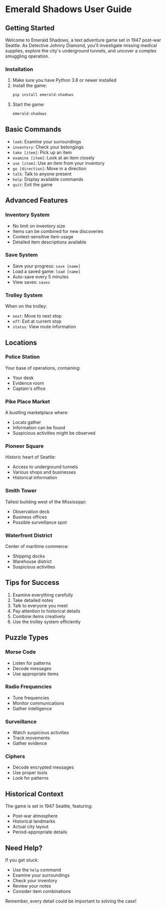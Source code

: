 # Emerald Shadows User Guide

## Getting Started

Welcome to Emerald Shadows, a text adventure game set in 1947 post-war Seattle. As Detective Johnny Diamond, you'll investigate missing medical supplies, explore the city's underground tunnels, and uncover a complex smuggling operation.

### Installation

1. Make sure you have Python 3.8 or newer installed
2. Install the game:
   ```bash
   pip install emerald-shadows
   ```
3. Start the game:
   ```bash
   emerald-shadows
   ```

## Basic Commands

- `look`: Examine your surroundings
- `inventory`: Check your belongings
- `take [item]`: Pick up an item
- `examine [item]`: Look at an item closely
- `use [item]`: Use an item from your inventory
- `go [direction]`: Move in a direction
- `talk`: Talk to anyone present
- `help`: Display available commands
- `quit`: Exit the game

## Advanced Features

### Inventory System
- No limit on inventory size
- Items can be combined for new discoveries
- Context-sensitive item usage
- Detailed item descriptions available

### Save System
- Save your progress: `save [name]`
- Load a saved game: `load [name]`
- Auto-save every 5 minutes
- View saves: `saves`

### Trolley System
When on the trolley:
- `next`: Move to next stop
- `off`: Exit at current stop
- `status`: View route information

## Locations

### Police Station
Your base of operations, containing:
- Your desk
- Evidence room
- Captain's office

### Pike Place Market
A bustling marketplace where:
- Locals gather
- Information can be found
- Suspicious activities might be observed

### Pioneer Square
Historic heart of Seattle:
- Access to underground tunnels
- Various shops and businesses
- Historical information

### Smith Tower
Tallest building west of the Mississippi:
- Observation deck
- Business offices
- Possible surveillance spot

### Waterfront District
Center of maritime commerce:
- Shipping docks
- Warehouse district
- Suspicious activities

## Tips for Success

1. Examine everything carefully
2. Take detailed notes
3. Talk to everyone you meet
4. Pay attention to historical details
5. Combine items creatively
6. Use the trolley system efficiently

## Puzzle Types

### Morse Code
- Listen for patterns
- Decode messages
- Use appropriate items

### Radio Frequencies
- Tune frequencies
- Monitor communications
- Gather intelligence

### Surveillance
- Watch suspicious activities
- Track movements
- Gather evidence

### Ciphers
- Decode encrypted messages
- Use proper tools
- Look for patterns

## Historical Context

The game is set in 1947 Seattle, featuring:
- Post-war atmosphere
- Historical landmarks
- Actual city layout
- Period-appropriate details

## Need Help?

If you get stuck:
- Use the `help` command
- Examine your surroundings
- Check your inventory
- Review your notes
- Consider item combinations

Remember, every detail could be important to solving the case!